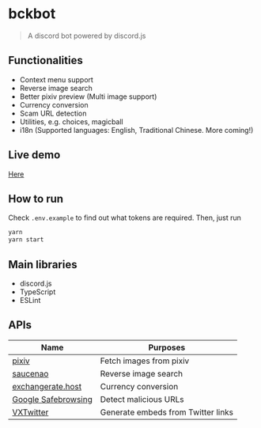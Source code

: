 # bckbot

> A discord bot powered by discord.js

## Functionalities

* Context menu support
* Reverse image search
* Better pixiv preview (Multi image support)
* Currency conversion
* Scam URL detection
* Utilities, e.g. choices, magicball
* i18n (Supported languages: English, Traditional Chinese. More coming!)

## Live demo

[Here](https://discordapp.com/oauth2/authorize?&client_id=342373857555906562&scope=bot%20applications.commands&permissions=523328)

## How to run

Check `.env.example` to find out what tokens are required. Then, just run

```bash
yarn
yarn start
```

## Main libraries

* discord.js
* TypeScript
* ESLint

## APIs

| Name | Purposes |
| ---- | -------- |
|[pixiv](https://www.pixiv.net/en/)|Fetch images from pixiv|
|[saucenao](https://saucenao.com/)|Reverse image search|
|[exchangerate.host](https://exchangerate.host/)|Currency conversion|
|[Google Safebrowsing](https://safebrowsing.google.com/)|Detect malicious URLs|
|[VXTwitter](https://github.com/dylanpdx/BetterTwitFix)|Generate embeds from Twitter links|